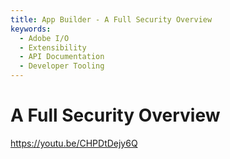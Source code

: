 ```yaml
---
title: App Builder - A Full Security Overview
keywords:
  - Adobe I/O
  - Extensibility
  - API Documentation
  - Developer Tooling  
---
```


# A Full Security Overview

<Embed slots="video"/>

<https://youtu.be/CHPDtDejy6Q>
